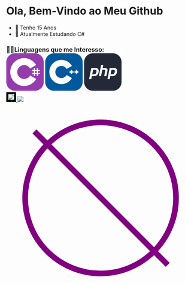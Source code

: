 
# Ola, Bem-Vindo ao Meu Github
- 🫠 Tenho 15 Anos
- 📖 Atualmente Estudando C#
<h3>  👨‍💻Linguagens que me Interesso: <br>
<div>
  
  <img width="100" height="100" src="https://github.com/tandpfun/skill-icons/blob/main/icons/CS.svg">
  <img width="100" height="100" src="https://github.com/tandpfun/skill-icons/blob/main/icons/CPP.svg">
  <img src= "https://github.com/tandpfun/skill-icons/blob/main/icons/PHP-Dark.svg" width="100" height="100"> 
  
<div>
  
<div> 
  <a href="https://www.youtube.com/@ryanwards" target="_blank"><img src="https://img.shields.io/badge/YouTube-FF0000?style=for-the-badge&logo=youtube&logoColor=white" target="_blank" style="border:5px solid black"/a>
  <a href="https://instagram.com/ryan.vicente_" target="_blank"><img src="https://img.shields.io/badge/-Instagram-%23E4405F?style=for-the-badge&logo=instagram&logoColor=white" target="_blank"></a>
</div>

<div style="position: relative;">
  <svg width="100%" height="100%" viewBox="0 0 100 100" xmlns="http://www.w3.org/2000/svg">
    <circle cx="50" cy="50" r="40" stroke="purple" stroke-width="3" fill="transparent"/>
  </svg>
  <div style="position: absolute; top: 0; left: 0; width: 100%; height: 100%; transform: rotate(45deg);">
    <svg width="100%" height="100%" viewBox="0 0 100 100" xmlns="http://www.w3.org/2000/svg">
      <line x1="0" y1="50" x2="100" y2="50" stroke="purple" stroke-width="3"/>
    </svg>
  </div>
</div>
